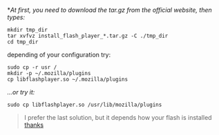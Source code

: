 **At first, you need to download the *tar.gz from the official website, then types:**
```
mkdir tmp_dir
tar xvfvz install_flash_player_*.tar.gz -C ./tmp_dir
cd tmp_dir
```

depending of your configuration try: 
```
sudo cp -r usr /
mkdir -p ~/.mozilla/plugins
cp libflashplayer.so ~/.mozilla/plugins
```
*...or try it:*
```
sudo cp libflashplayer.so /usr/lib/mozilla/plugins
```
> I prefer the last solution, but it depends how your flash is installed
> [thanks](http://xmodulo.com/how-to-install-adobe-flash-player-on-linux.html)
